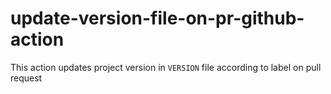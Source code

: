 # update-version-file-on-pr-github-action
This action updates project version in `VERSION` file according to label on pull request
